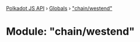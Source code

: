 [Polkadot JS API](../README.md) › [Globals](../globals.md) › ["chain/westend"](_chain_westend_.md)

# Module: "chain/westend"



